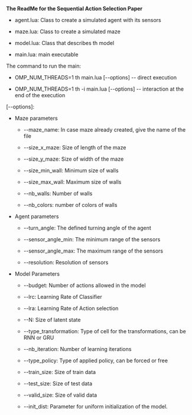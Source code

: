 **The ReadMe for the Sequential Action Selection Paper**

* agent.lua: Class to create a simulated agent with its sensors

* maze.lua: Class to create a simulated maze

* model.lua: Class that describes th model

* main.lua: main executable


The command to run the main:

* OMP_NUM_THREADS=1 th main.lua [--options] -- direct execution

* OMP_NUM_THREADS=1 th -i main.lua [--options] -- interaction at the end of the execution


[--options]:

* Maze parameters

  - --maze_name: In case maze already created, give the name of the file

  - --size_x_maze: Size of length of the maze

  - --size_y_maze: Size of width of the maze

  - --size_min_wall: Minimum size of walls

  - --size_max_wall: Maximum size of walls

  - --nb_walls: Number of walls

  - --nb_colors: number of colors of walls


* Agent parameters

  - --turn_angle: The defined turning angle of the agent

  - --sensor_angle_min: The minimum range of the sensors

  - --sensor_angle_max: The maximum range of the sensors

  - --resolution: Resolution of sensors


* Model Parameters

  - --budget: Number of actions allowed in the model

  - --lrc: Learning Rate of Classifier

  - --lra: Learning Rate of Action selection

  - --N: Size of latent state

  - --type_transformation: Type of cell for the transformations, can be RNN or GRU

  - --nb_iteration: Number of learning iterations

  - --type_policy: Type of applied policy, can be forced or free

  - --train_size: Size of train data

  - --test_size: Size of test data

  - --valid_size: Size of valid data

  - --init_dist: Parameter for uniform initialization of the model.
